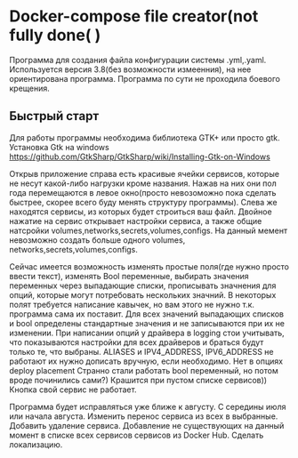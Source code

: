 Docker-compose file creator(not fully done( )
=============================
Программа для создания файла конфигурации системы .yml,.yaml. 
Используется версия 3.8(без возможности измеенния), на нее ориентирована программа.
Программа по сути не проходила боевого крещения.

Быстрый старт
-----------
Для работы программы необходима библиотека GTK+ или просто gtk.
Установка Gtk на windows https://github.com/GtkSharp/GtkSharp/wiki/Installing-Gtk-on-Windows

Открыв приложение справа есть красивые ячейки сервисов, которые не несут какой-либо нагрузки кроме названия. Нажав на них они пол года перемещаются в левое окно(просто невозоможно пока сделать быстрее, скорее всего буду менять структуру программы).
Слева же находятся сервисы, из которых будет строиться ваш файл. Двойное нажатие на сервис открывает настройки сервиса, а также общие натсройки volumes,networks,secrets,volumes,configs. На данный мемент невозможно создать больше одного volumes, networks,secrets,volumes,configs.

Сейчас имеется возможность изменять простые поля(где нужно просто ввести текст), изменять Bool переменные, выбирать значения переменных через выпадающие списки, прописывать значнения для опций, которые могут потребовать нескольких значний. 
В некоторых полят требуется написание кавычек, но вам этого не нужно т.к. программа сама их поставит.
Для всех значений выпадающих списков и bool определены стандартные значения и не записываются при их не изменении.
При написании опций у драйвера в logging стои учитывать, что показываются настройки для всех драйверов и браться будут только те, что выбраны.
ALIASES и IPV4_ADDRESS, IPV6_ADDRESS не работают их нужно дописать вручную, если необходимо.
Нет в опциях deploy placement
Странно стали работать bool переменный, но потом вроде починились сами?)
Крашится при пустом списке сервисов))
Кнопка свой сервис не работает.

Программа будет исправляться уже ближе к августу. С середины июля или начала августа.
Изменить перенос сервиса из всех в выбранные. Добавить удаление сервиса. Добавление не  существующих на данный момент в списке всех сервисов сервисов из Docker Hub. Сделать локализацию.
